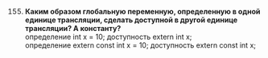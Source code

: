 155. **Каким образом глобальную переменную, определенную в одной единице трансляции, сделать доступной в другой единице трансляции? А константу?**    
определение int x = 10; доступность extern int x;  
определение extern const int x = 10; доступность extern const int x;
